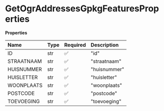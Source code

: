 # GetOgrAddressesGpkgFeaturesProperties

**Properties**

| Name       | Type | Required | Description  |
| :--------- | :--- | :------- | :----------- |
| ID         | str  | ✅       | "id"         |
| STRAATNAAM | str  | ✅       | "straatnaam" |
| HUISNUMMER | str  | ✅       | "huisnummer" |
| HUISLETTER | str  | ✅       | "huisletter" |
| WOONPLAATS | str  | ✅       | "woonplaats" |
| POSTCODE   | str  | ✅       | "postcode"   |
| TOEVOEGING | str  | ✅       | "toevoeging" |

<!-- This file was generated by liblab | https://liblab.com/ -->
